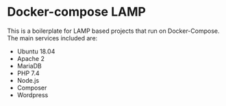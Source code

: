 # Docker-compose LAMP
This is a boilerplate for LAMP based projects that run on Docker-Compose. 
The main services included are:
* Ubuntu 18.04
* Apache 2
* MariaDB
* PHP 7.4
* Node.js
* Composer
* Wordpress

